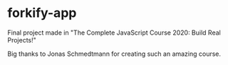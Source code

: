 # forkify-app
Final project made in "The Complete JavaScript Course 2020: Build Real Projects!"

Big thanks to Jonas Schmedtmann for creating such an amazing course.
